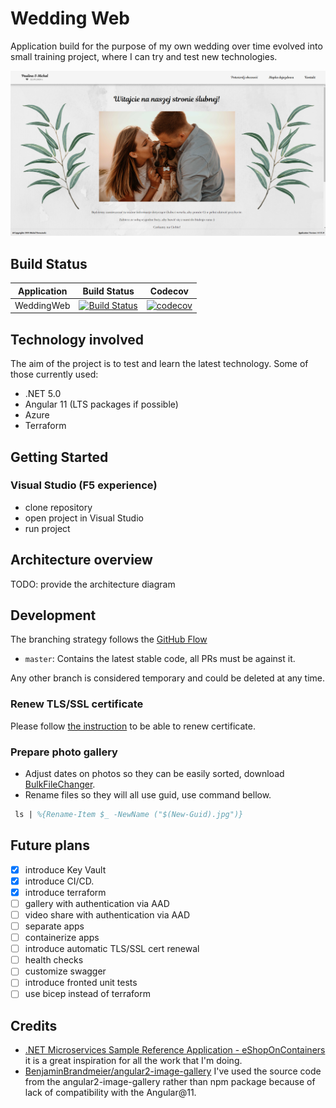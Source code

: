 # Wedding Web

Application build for the purpose of my own wedding over time evolved into small training project, where I can try and test new technologies.

![Wedding web main page](img/main_page_image.PNG)

## Build Status

| Application | Build Status | Codecov |
|-------------|--------------| ------- |
| WeddingWeb | [![Build Status](https://dev.azure.com/Boruc/WeddingWeb/_apis/build/status/wedding-web-master?branchName=master)](https://dev.azure.com/Boruc/WeddingWeb/_build/latest?definitionId=31&branchName=master) | [![codecov](https://codecov.io/gh/Boruc04/WeddingWeb/branch/master/graph/badge.svg?token=Y2JT3YQWJL)](https://codecov.io/gh/Boruc04/WeddingWeb) |

## Technology involved

The aim of the project is to test and learn the latest technology. Some of those currently used:

- .NET 5.0
- Angular 11 (LTS packages if possible)
- Azure
- Terraform

## Getting Started

### Visual Studio (F5 experience)

- clone repository
- open project in Visual Studio
- run project

## Architecture overview

TODO: provide the architecture diagram

## Development

The branching strategy follows the [GitHub Flow](https://guides.github.com/introduction/flow/)

- `master`: Contains the latest stable code, all PRs must be against it.

Any other branch is considered temporary and could be deleted at any time.

### Renew TLS/SSL certificate

Please follow [the instruction](infrastructure/cert/renew-certificate.md) to be able to renew certificate.

### Prepare photo gallery

- Adjust dates on photos so they can be easily sorted, download [BulkFileChanger](https://www.nirsoft.net/utils/bulk_file_changer.html).
- Rename files so they will all use guid, use command bellow.

```ps
 ls | %{Rename-Item $_ -NewName ("$(New-Guid).jpg")}
```

## Future plans

- [x] introduce Key Vault
- [x] introduce CI/CD.
- [x] introduce terraform
- [ ] gallery with authentication via AAD
- [ ] video share with authentication via AAD
- [ ] separate apps
- [ ] containerize apps
- [ ] introduce automatic TLS/SSL cert renewal
- [ ] health checks
- [ ] customize swagger
- [ ] introduce fronted unit tests
- [ ] use bicep instead of terraform

## Credits

- [.NET Microservices Sample Reference Application - eShopOnContainers](https://github.com/dotnet-architecture/eShopOnContainers/) it is a great inspiration for all the work that I'm doing.
- [BenjaminBrandmeier/angular2-image-gallery](https://github.com/BenjaminBrandmeier/angular2-image-gallery) I've used the source code from the angular2-image-gallery rather than npm package because of lack of compatibility with the Angular@11.
